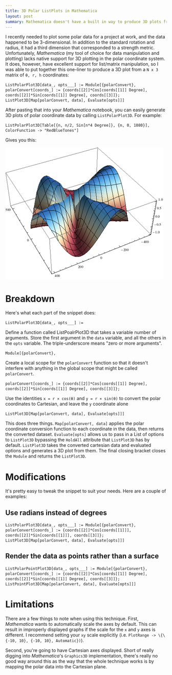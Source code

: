 ```yaml
---
title: 3D Polar ListPlots in Mathematica
layout: post
summary: Mathematica doesn't have a built in way to produce 3D plots from polar coordinates. Fortunately, the workaround is simple.
---
```

I recently needed to plot some polar data for a project at work, and the data happened to be 3-dimensional. In addition to the standard rotation and radius, it had a third dimension that corresponded to a strength metric. Unfortunately, *Mathematica* (my tool of choice for data manipulation and plotting) lacks native support for 3D plotting in the polar coordinate system. It does, however, have excellent support for list/matrix manipulation, so I was able to put together this one-liner to produce a 3D plot from a `N x 3` matrix of `θ, r, h` coordinates:

    ListPolarPlot3D[data_, opts___] := Module[{polarConvert}, polarConvert[coords_] := {coords[[2]]*Cos[coords[[1]] Degree], coords[[2]]*Sin[coords[[1]] Degree], coords[[3]]}; ListPlot3D[Map[polarConvert, data], Evaluate[opts]]]

After pasting that into your *Mathematica* notebook, you can easily generate 3D plots of polar coordinate data by calling `ListPolarPlot3D`. For example:

    ListPolarPlot3D[Table[{n, n/2, Sin[n*4 Degree]}, {n, 0, 1080}],  ColorFunction -> "RedBlueTones"]

Gives you this:

<img src="/images/2013-6-26-3D-Polar-ListPlots-in-Mathematica/exampleplot.png" />

# Breakdown
Here's what each part of the snippet does:

    ListPolarPlot3D[data_, opts___] := 
Define a function called ListPoalrPlot3D that takes a variable number of arguments. Store the first argument in the `data` variable, and all the others in the `opts` variable. The triple-underscore means "zero or more arguments".

    Module[{polarConvert}, 
Create a local scope for the `polarConvert` function so that it doesn't interfere with anything in the global scope that might be called `polarConvert`.

    polarConvert[coords_] := {coords[[2]]*Cos[coords[[1]] Degree], coords[[2]]*Sin[coords[[1]] Degree], coords[[3]]};
Use the identities `x = r × cos(θ)` and `y = r × sin(θ)` to convert the polar coordinates to Cartesian, and leave the `y` coordinate alone

    ListPlot3D[Map[polarConvert, data], Evaluate[opts]]]
This does three things. `Map[polarConvert, data]` applies the polar coordinate conversion function to each coordinate in the data, then returns the converted dataset. `Evaluate[opts]` allows us to pass in a List of options to `ListPlot3D` bypassing the `HoldAll` attribute that `ListPlot3D` has by default. `ListPlot3D` takes the converted cartesian data and evaluated options and generates a 3D plot from them. The final closing bracket closes the `Module` and returns the `ListPlot3D`. 

# Modifications
It's pretty easy to tweak the snippet to suit your needs. Here are a couple of examples:

## Use radians instead of degrees
    ListPolarPlot3D[data_, opts___] := Module[{polarConvert}, polarConvert[coords_] := {coords[[2]]*Cos[coords[[1]]], coords[[2]]*Sin[coords[[1]]], coords[[3]]}; ListPlot3D[Map[polarConvert, data], Evaluate[opts]]]

## Render the data as points rather than a surface
    ListPolarPointPlot3D[data_, opts___] := Module[{polarConvert}, polarConvert[coords_] := {coords[[2]]*Cos[coords[[1]] Degree], coords[[2]]*Sin[coords[[1]] Degree], coords[[3]]}; ListPointPlot3D[Map[polarConvert, data], Evaluate[opts]]]

# Limitations
There are a few things to note when using this technique. First, *Mathematica* wants to automatically scale the axes by default. This can result in improperly displayed graphs if the scale for the `x` and `y` axes is different. I recommend setting your `xy` scale explicitly (i.e. `PlotRange -> \{\{-10, 10}, {-10, 10}, Automatic})`). 

Second, you're going to have Cartesian axes displayed. Short of really digging into *Mathematica*'s `Graphics3D` implementation, there's really no good way around this as the way that the whole technique works is by mapping the polar data into the Cartesian plane.